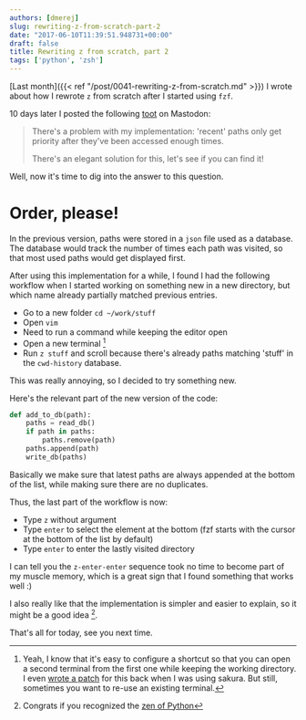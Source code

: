 ```yaml
---
authors: [dmerej]
slug: rewriting-z-from-scratch-part-2
date: "2017-06-10T11:39:51.948731+00:00"
draft: false
title: Rewriting z from scratch, part 2
tags: ['python', 'zsh']
---
```


[Last month]({{< ref "/post/0041-rewriting-z-from-scratch.md" >}}) I
wrote about how I rewrote `z` from scratch after I started using `fzf`.

10 days later I posted the following [toot](https://mamot.fr/@dmerej/1825106) on Mastodon:

> There's a problem with my implementation: 'recent' paths only get priority
> after they've been accessed enough times.
>
> There's an elegant solution for this, let's see if you can find it!
>
<!--more-->

Well, now it's time to dig into the answer to this question.

# Order, please!

In the previous version, paths were stored in a `json` file used as a database.
The database would track the number of times each path was visited, so that most
used paths would get displayed first.

After using this implementation for a while, I found I had the following
workflow when I started working on something new in a new directory, but
which name already partially matched previous entries.

* Go to a new folder `cd ~/work/stuff`
* Open `vim`
* Need to run a command while keeping the editor open
* Open a new terminal [^1]
* Run `z stuff` and scroll because there's already paths matching
  'stuff' in the `cwd-history` database.

This was really annoying, so I decided to try something new.

Here's the relevant part of the new version of the code:

```python
def add_to_db(path):
    paths = read_db()
    if path in paths:
        paths.remove(path)
    paths.append(path)
    write_db(paths)
```

Basically we make sure that latest paths are always appended at the bottom of
the list, while making sure there are no duplicates.

Thus, the last part of the workflow is now:

* Type `z` without argument
* Type `enter` to select the element at the bottom (fzf starts with the cursor
  at the bottom of the list by default)
* Type `enter` to enter the lastly visited directory

I can tell you the `z-enter-enter` sequence took no time to become part of my
muscle memory, which is a great sign that I found something that works well :)

I also really like that the implementation is simpler and easier to explain, so
it might be a good idea [^2].

That's all for today, see you next time.

[^1]: Yeah, I know that it's easy to configure a shortcut so that you can open a second terminal from the first one while keeping the working directory. I even [wrote a patch](http://bazaar.launchpad.net/~yannick-lm/sakura/new_window/revision/310) for this back when I was using sakura. But still, sometimes you want to re-use an existing terminal.
[^2]: Congrats if you recognized the [zen of Python](https://www.python.org/dev/peps/pep-0020/)
